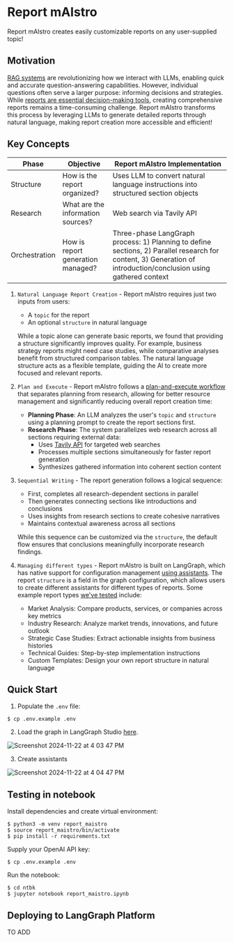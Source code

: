 # Report mAIstro

Report mAIstro creates easily customizable reports on any user-supplied topic!

## Motivation 

[RAG systems](https://github.com/langchain-ai/rag-from-scratch) are revolutionizing how we interact with LLMs, enabling quick and accurate question-answering capabilities. However, individual questions often serve a larger purpose: informing decisions and strategies. While [reports are essential decision-making tools](https://jxnl.co/writing/2024/06/05/predictions-for-the-future-of-rag/), creating comprehensive reports remains a time-consuming challenge. Report mAIstro transforms this process by leveraging LLMs to generate detailed reports through natural language, making report creation more accessible and efficient!

## Key Concepts

| Phase | Objective | Report mAIstro Implementation |
|-------|-----------|------------------------------|
| Structure | How is the report organized? | Uses LLM to convert natural language instructions into structured section objects |
| Research | What are the information sources? | Web search via Tavily API |
| Orchestration | How is report generation managed? | Three-phase LangGraph process: 1) Planning to define sections, 2) Parallel research for content, 3) Generation of introduction/conclusion using gathered context |

1. `Natural Language Report Creation` - Report mAIstro requires just two inputs from users:
   - A `topic` for the report
   - An optional `structure` in natural language

   While a topic alone can generate basic reports, we found that providing a structure significantly improves quality. For example, business strategy reports might need case studies, while comparative analyses benefit from structured comparison tables. The natural language structure acts as a flexible template, guiding the AI to create more focused and relevant reports.

2. `Plan and Execute` - Report mAIstro follows a [plan-and-execute workflow](https://github.com/assafelovic/gpt-researcher) that separates planning from research, allowing for better resource management and significantly reducing overall report creation time:

   - **Planning Phase**: An LLM analyzes the user's `topic` and `structure` using a planning prompt to create the report sections first. 
   - **Research Phase**: The system parallelizes web research across all sections requiring external data:
     - Uses [Tavily API](https://tavily.com/) for targeted web searches
     - Processes multiple sections simultaneously for faster report generation
     - Synthesizes gathered information into coherent section content
   
3. `Sequential Writing` - The report generation follows a logical sequence:
   - First, completes all research-dependent sections in parallel
   - Then generates connecting sections like introductions and conclusions
   - Uses insights from research sections to create cohesive narratives
   - Maintains contextual awareness across all sections
   
   While this sequence can be customized via the `structure`, the default flow ensures that conclusions meaningfully incorporate research findings.

4. `Managing different types` - Report mAIstro is built on LangGraph, which has native support for configuration management [using assistants](https://langchain-ai.github.io/langgraph/concepts/assistants/). The report `structure` is a field in the graph configuration, which allows users to create different assistants for different types of reports. Some example report types [we've tested](https://github.com/langchain-ai/report-maistro/tree/main/ntbk/report_maistro.ipynb) include:
   - Market Analysis: Compare products, services, or companies across key metrics
   - Industry Research: Analyze market trends, innovations, and future outlook
   - Strategic Case Studies: Extract actionable insights from business histories
   - Technical Guides: Step-by-step implementation instructions
   - Custom Templates: Design your own report structure in natural language

## Quick Start

1. Populate the `.env` file: 
```
$ cp .env.example .env
```

2. Load the graph in LangGraph Studio [here](https://github.com/langchain-ai/langgraph-studio?tab=readme-ov-file#download).

![Screenshot 2024-11-22 at 4 03 47 PM](https://github.com/user-attachments/assets/34a5504d-fa97-4076-9bb8-2f0ecc0352ca)

3. Create assistants
 
![Screenshot 2024-11-22 at 4 04 47 PM](https://github.com/user-attachments/assets/7a488a5e-a768-4113-bce4-3fb2b479dc5e)

## Testing in notebook

Install dependencies and create virtual environment:
```
$ python3 -m venv report_maistro
$ source report_maistro/bin/activate
$ pip install -r requirements.txt
```

Supply your OpenAI API key:
```
$ cp .env.example .env
```

Run the notebook:
```
$ cd ntbk
$ jupyter notebook report_maistro.ipynb
```

## Deploying to LangGraph Platform 

TO ADD
